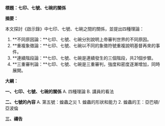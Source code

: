 **標題：七印、七號、七碗的關係**

**摘要：**

本文探討《啟示錄》中七印、七號、七碗之間的關係，並提出四種理論：

1. **不同原因論：**七印、七號、七碗分別說明上帝審判世界的不同原因。
2. **重複象徵論：**七印、七號、七碗以不同的象徵符號重複說明基督再來的事件。
3. **連續階段論：**七印、七號、七碗是連續發生的三個階段，共21個步驟。
4. **三重審判論：**七印、七號、七碗是三重審判，強度和密度逐漸增加，同時展開。

**大綱：**

**一、七印、七號、七碗的關係**
    A. 四種理論
    B. 講員的看法

**二、七號的內容**
    A. 第五號：蝗蟲之災
        1. 蝗蟲的形狀和能力
        2. 蝗蟲的王：亞巴頓/亞波倫

**三、禱告**
